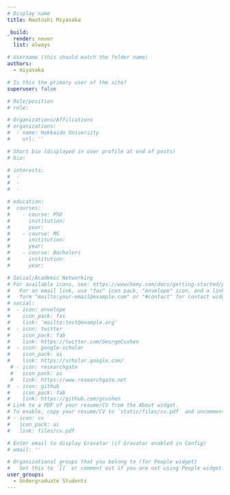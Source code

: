 ```yaml
---
# Display name
title: Naotoshi Miyasaka

_build:
  render: never
  list: always

# Username (this should match the folder name)
authors:
  - miyasaka

# Is this the primary user of the site?
superuser: false

# Role/position
# role: 

# Organizations/Affiliations
# organizations:
#  - name: Hokkaido University
#    url: ''

# Short bio (displayed in user profile at end of posts)
# bio: 

# interests:
#  - 
#  - 
#  - 

# education:
#  courses:
#    - course: PhD 
#      institution: 
#      year: 
#    - course: MS 
#      institution: 
#      year: 
#    - course: Bachelors
#      institution: 
#      year: 

# Social/Academic Networking
# For available icons, see: https://wowchemy.com/docs/getting-started/page-builder/#icons
#   For an email link, use "fas" icon pack, "envelope" icon, and a link in the
#   form "mailto:your-email@example.com" or "#contact" for contact widget.
# social:
#  - icon: envelope
#    icon_pack: fas
#    link: 'mailto:test@example.org'
#  - icon: twitter
#    icon_pack: fab
#    link: https://twitter.com/GeorgeCushen
#  - icon: google-scholar
#    icon_pack: ai
#    link: https://scholar.google.com/
 # - icon: researchgate
 #   icon_pack: ai
 #   link: https://www.researchgate.net
#  - icon: github
#    icon_pack: fab
#    link: https://github.com/gcushen
# Link to a PDF of your resume/CV from the About widget.
# To enable, copy your resume/CV to `static/files/cv.pdf` and uncomment the lines below.
# - icon: cv
#   icon_pack: ai
#   link: files/cv.pdf

# Enter email to display Gravatar (if Gravatar enabled in Config)
# email: ''

# Organizational groups that you belong to (for People widget)
#   Set this to `[]` or comment out if you are not using People widget.
user_groups:
  - Undergraduate Students
---
```


